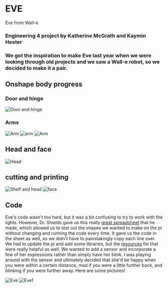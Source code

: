 # EVE
 Eve from Wall-e 
### Engineering 4 project by Katherine McGrath and Kaymin Hester
### We got the inspiration to make Eve last year when we were looking through old projects and we saw a Wall-e robot, so we decided to make it a pair.
## Onshape body progress
### Door and hinge
![Door and hinge](https://github.com/kmcgrat28/EVE/blob/main/wvZUDUWySIyACJK7R3p8%2Bw_thumb_341.jpg)
### Arms
![Arm](https://github.com/kmcgrat28/EVE/blob/main/88CrdjepRTi1F3ZZwTls8g_thumb_343.jpg)
![arm](https://github.com/kmcgrat28/EVE/blob/main/%2BkYjsVHiSj%2Ba3jiNJpEmWg_thumb_344.jpg)
![Arm](https://github.com/kmcgrat28/EVE/blob/main/rTkve%25CJSlaRW6k8Ho3jEg_thumb_345.jpg)
## Head and face
![Head](https://github.com/kmcgrat28/EVE/blob/main/BUcDRua2Q1W4uoZmbqgldw_thumb_349.jpg)

## cutting and printing
![Shelf and head](https://github.com/kmcgrat28/EVE/blob/main/lgymQ87bRLGu8CqjQrR8RA_thumb_346.jpg)
![face](https://github.com/kmcgrat28/EVE/blob/main/tZJAEFj8S8a7OGyK5AI1NA_thumb_342.jpg)


## Code 

Eve's code wasn't too hard, but it was a bit confusing to try to work with the lights. However, Dr. Shields gave us this really [great spreadsheet](https://docs.google.com/spreadsheets/d/1iTayUid6laWyjTvUFK-ij3jIovaHw36wR05HZaynm34/edit#gid=858300470) that he made, which allowed us to test out the shapes we wanted to make on the pi without changing and running the code every time. It gave us the code in the sheet as well, so we didn't have to painstakingly copy each line over. We had to update the pi and add some libraries, but the [resources](https://learn.adafruit.com/circuitpython-on-raspberrypi-linux/installing-circuitpython-on-raspberry-pi) for that were really helpful as well. We wanted to add a sensor and incorporate a few of her expressions rather than simply have her blink. I was playing around with the sensor and ultimately decided that she'd be happy when you were within a certain distance, mad if you were a little further back, and blinking if you were further away. Here are some pictures!


![Eve](https://github.com/khester35/EVE-Robot/blob/master/IMG-0101.jpg?raw=true)
![Eve1](https://github.com/khester35/EVE-Robot/blob/master/IMG-0086.jpg?raw=true)
